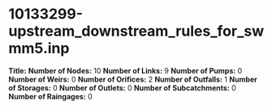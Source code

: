 # 10133299-upstream_downstream_rules_for_swmm5.inp
**Title:** 
**Number of Nodes:** 10
**Number of Links:** 9
**Number of Pumps:** 0
**Number of Weirs:** 0
**Number of Orifices:** 2
**Number of Outfalls:** 1
**Number of Storages:** 0
**Number of Outlets:** 0
**Number of Subcatchments:** 0
**Number of Raingages:** 0
